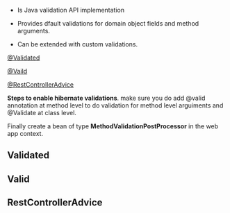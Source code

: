 - Is Java validation API implementation 

- Provides dfault validations for domain object fields and method arguments.

- Can be extended with custom validations.

[@Validated](#validated)

[@Vaild](#valid)

[@RestControllerAdvice](#restControllerAdvice)


**Steps to enable hibernate validations**. make sure you do add @valid annotation at method level  to do validation for method level arguiments and @Validate at class level.

Finally create a bean of type **MethodValidationPostProcessor** in the web app context.

## Validated

## Valid

## RestControllerAdvice
